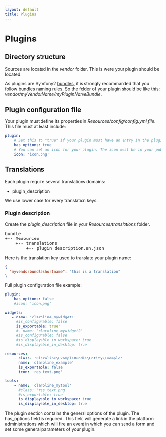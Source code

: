 ```yaml
---
layout: default
title: Plugins
---
```


# Plugins

## Directory structure

Sources are located in the *vendor* folder. This is were your plugin should be
located.

As plugins are Symfony2 [bundles][practices], it is strongly recommanded that
you follow bundles naming rules. So the folder of your plugin should be like
this: *vendor/myVendorName/myPluginNameBundle*.


## Plugin configuration file

Your plugin must define its properties in *Resources/config/config.yml file*.
This file must at least include:

```yml
plugin:
    # Set this to "true" if your plugin must have an entry in the plugin configuration page.
    has_options: true
    # You can set an icon for your plugin. The icon must be in your public/images/icons folder.
    icon: 'icon.png'
```


## Translations

Each plugin require several translations domains:

* plugin_description

We use lower case for every translation keys.

### Plugin description

Create the *plugin_description* file in your *Resources/translations* folder.

<pre>
bundle
+-- Resources
    +-- translations
        +-- plugin_description.en.json
</pre>


Here is the translation key used to translate your plugin name:

```json
{
  "myvendorbundleshortname": "this is a translation"
}
```

Full plugin configuration file example:

```yml
plugin:
    has_options: false
    #icon: 'icon.png'

widgets:
   - name: 'claroline_mywidget1'
     #is_configurable: false
     is_exportable: true'
     #- name: 'claroline_mywidget2'
     #is_configurable: false
     #is_displayable_in_workspace: true
     #is_displayable_in_desktop: true

resources:
    - class: 'Claroline\ExampleBundle\Entity\Example'
      name: 'claroline_example'
      is_exportable: false
      icon: 'res_text.png'

tools:
    - name: 'claroline_mytool'
      #class: 'res_text.png'
      #is_exportable: true
      is_displayable_in_workspace: true
      is_displayable_in_desktop: true
```

The plugin section contains the general options of the plugin.
The has_options field is required. This field will generate a link in the
platform administrations which will fire an event in which you can send a form
and set some general parameters of your plugin.

[practices]: http://symfony.com/doc/2.0/cookbook/bundles/best_practices.html
